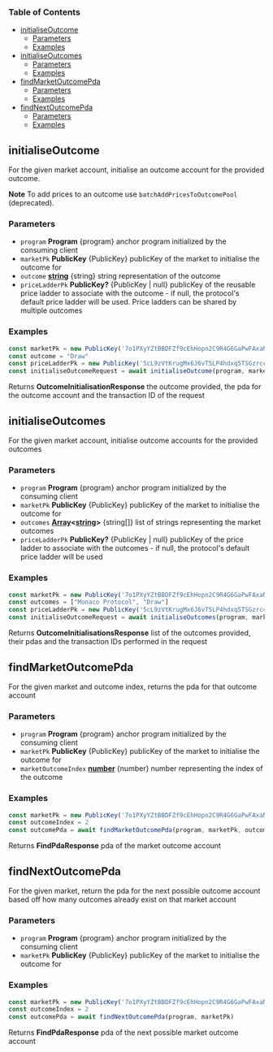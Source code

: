 <!-- Generated by documentation.js. Update this documentation by updating the source code. -->

### Table of Contents

*   [initialiseOutcome][1]
    *   [Parameters][2]
    *   [Examples][3]
*   [initialiseOutcomes][4]
    *   [Parameters][5]
    *   [Examples][6]
*   [findMarketOutcomePda][7]
    *   [Parameters][8]
    *   [Examples][9]
*   [findNextOutcomePda][10]
    *   [Parameters][11]
    *   [Examples][12]

## initialiseOutcome

For the given market account, initialise an outcome account for the provided outcome.

**Note** To add prices to an outcome use `batchAddPricesToOutcomePool` (deprecated).

### Parameters

*   `program` **Program** {program} anchor program initialized by the consuming client
*   `marketPk` **PublicKey** {PublicKey} publicKey of the market to initialise the outcome for
*   `outcome` **[string][13]** {string} string representation of the outcome
*   `priceLadderPk` **PublicKey?** {PublicKey | null} publicKey of the reusable price ladder to associate with the outcome - if null, the protocol's default price ladder will be used. Price ladders can be shared by multiple outcomes

### Examples

```javascript
const marketPk = new PublicKey('7o1PXyYZtBBDFZf9cEhHopn2C9R4G6GaPwFAxaNWM33D')
const outcome = "Draw"
const priceLadderPk = new PublicKey('5cL9zVtKrugMx6J6vT5LP4hdxq5TSGzrcc5GMj3YSwGk');
const initialiseOutcomeRequest = await initialiseOutcome(program, marketPk, outcome, priceLadderPk)
```

Returns **OutcomeInitialisationResponse** the outcome provided, the pda for the outcome account and the transaction ID of the request

## initialiseOutcomes

For the given market account, initialise outcome accounts for the provided outcomes

### Parameters

*   `program` **Program** {program} anchor program initialized by the consuming client
*   `marketPk` **PublicKey** {PublicKey} publicKey of the market to initialise the outcome for
*   `outcomes` **[Array][14]<[string][13]>** {string\[]} list of strings representing the market outcomes
*   `priceLadderPk` **PublicKey?** {PublicKey | null} publicKey of the price ladder to associate with the outcomes - if null, the protocol's default price ladder will be used

### Examples

```javascript
const marketPk = new PublicKey('7o1PXyYZtBBDFZf9cEhHopn2C9R4G6GaPwFAxaNWM33D')
const outcomes = ["Monaco Protocol", "Draw"]
const priceLadderPk = new PublicKey('5cL9zVtKrugMx6J6vT5LP4hdxq5TSGzrcc5GMj3YSwGk');
const initialiseOutcomeRequest = await initialiseOutcomes(program, marketPk, outcomes, priceLadderPk)
```

Returns **OutcomeInitialisationsResponse** list of the outcomes provided, their pdas and the transaction IDs performed in the request

## findMarketOutcomePda

For the given market and outcome index, returns the pda for that outcome account

### Parameters

*   `program` **Program** {program} anchor program initialized by the consuming client
*   `marketPk` **PublicKey** {PublicKey} publicKey of the market to initialise the outcome for
*   `marketOutcomeIndex` **[number][15]** {number} number representing the index of the outcome

### Examples

```javascript
const marketPk = new PublicKey('7o1PXyYZtBBDFZf9cEhHopn2C9R4G6GaPwFAxaNWM33D')
const outcomeIndex = 2
const outcomePda = await findMarketOutcomePda(program, marketPk, outcomeIndex)
```

Returns **FindPdaResponse** pda of the market outcome account

## findNextOutcomePda

For the given market, return the pda for the next possible outcome account based off how many outcomes already exist on that market account

### Parameters

*   `program` **Program** {program} anchor program initialized by the consuming client
*   `marketPk` **PublicKey** {PublicKey} publicKey of the market to initialise the outcome for

### Examples

```javascript
const marketPk = new PublicKey('7o1PXyYZtBBDFZf9cEhHopn2C9R4G6GaPwFAxaNWM33D')
const outcomeIndex = 2
const outcomePda = await findNextOutcomePda(program, marketPk)
```

Returns **FindPdaResponse** pda of the next possible market outcome account

[1]: #initialiseoutcome

[2]: #parameters

[3]: #examples

[4]: #initialiseoutcomes

[5]: #parameters-1

[6]: #examples-1

[7]: #findmarketoutcomepda

[8]: #parameters-2

[9]: #examples-2

[10]: #findnextoutcomepda

[11]: #parameters-3

[12]: #examples-3

[13]: https://developer.mozilla.org/docs/Web/JavaScript/Reference/Global_Objects/String

[14]: https://developer.mozilla.org/docs/Web/JavaScript/Reference/Global_Objects/Array

[15]: https://developer.mozilla.org/docs/Web/JavaScript/Reference/Global_Objects/Number
